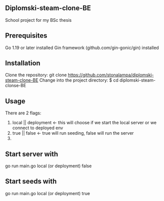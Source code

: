 ## Diplomski-steam-clone-BE
School project for my BSc thesis

## Prerequisites
Go 1.19 or later installed
Gin framework (github.com/gin-gonic/gin) installed

## Installation
Clone the repository: git clone https://github.com/stonalampa/diplomski-steam-clone-BE
Change into the project directory: $ cd diplomski-steam-clonse-BE

## Usage
There are 2 flags:
1. local || deployment <- this will choose if we start the local server or we connect to deployed env
2. true || false <- true will run seeding, false will run the server
3.
## Start server with
go run main.go local (or deployment) false

## Start seeds with
go run main.go local (or deployment) true
